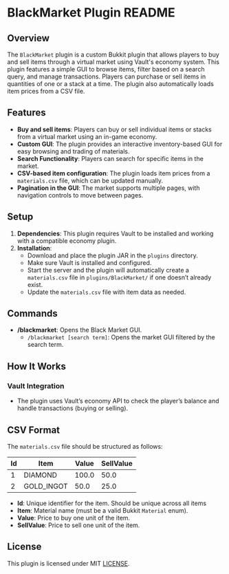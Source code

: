 
# BlackMarket Plugin README

## Overview
The `BlackMarket` plugin is a custom Bukkit plugin that allows players to buy and sell items through a virtual market using Vault's economy system. This plugin features a simple GUI to browse items, filter based on a search query, and manage transactions. Players can purchase or sell items in quantities of one or a stack at a time. The plugin also automatically loads item prices from a CSV file.

## Features
- **Buy and sell items**: Players can buy or sell individual items or stacks from a virtual market using an in-game economy.
- **Custom GUI**: The plugin provides an interactive inventory-based GUI for easy browsing and trading of materials.
- **Search Functionality**: Players can search for specific items in the market.
- **CSV-based item configuration**: The plugin loads item prices from a `materials.csv` file, which can be updated manually.
- **Pagination in the GUI**: The market supports multiple pages, with navigation controls to move between pages.

## Setup
1. **Dependencies**: This plugin requires Vault to be installed and working with a compatible economy plugin.
2. **Installation**:
    - Download and place the plugin JAR in the `plugins` directory.
    - Make sure Vault is installed and configured.
    - Start the server and the plugin will automatically create a `materials.csv` file in `plugins/BlackMarket/` if one doesn’t already exist.
    - Update the `materials.csv` file with item data as needed.

## Commands
- **/blackmarket**: Opens the Black Market GUI.
    - `/blackmarket [search term]`: Opens the market GUI filtered by the search term.

## How It Works

### Vault Integration
- The plugin uses Vault’s economy API to check the player’s balance and handle transactions (buying or selling).

## CSV Format
The `materials.csv` file should be structured as follows:

| Id  | Item         | Value  | SellValue |
| --- | ------------ | ------ | --------- |
| 1   | DIAMOND      | 100.0  | 50.0      |
| 2   | GOLD_INGOT   | 50.0   | 25.0      |

- **Id**: Unique identifier for the item. Should be unique across all items
- **Item**: Material name (must be a valid Bukkit `Material` enum).
- **Value**: Price to buy one unit of the item.
- **SellValue**: Price to sell one unit of the item.

## License
This plugin is licensed under MIT [LICENSE](https://github.com/frame-dev/BlackMarket/blob/master/LICENSE).
